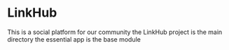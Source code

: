 # LinkHub
This is a social platform for our community
the LinkHub project is the main directory
the essential app is the base module